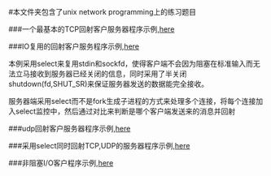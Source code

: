 #本文件夹包含了unix network programming上的练习题目

###一个最基本的TCP回射客户服务器程序示例,[here](./回射客户服务器程序)

###IO复用的回射客户服务程序示例,[here](./IO复用)

本例采用select来复用stdin和sockfd，使得客户端不会因为阻塞在标准输入而无法立马接收到服务器已经关闭的信息，同时采用了半关闭shutdown(fd,SHUT_SR)来保证服务器发送的数据能完全接收。

服务器端采用select而不是fork生成子进程的方式来处理多个连接，将每个连接加入select监控中，然后通过对比来判断是哪个客户端发送来的消息并回射

###udp回射客户服务器程序示例,[here](./UDP回射客户服务器程序)

###采用select同时回射TCP,UDP的服务器程序示例,[here](./采用select同时回射TCP,UDP的服务程序)

###非阻塞I/O客户程序示例,[here](./非阻塞IO)